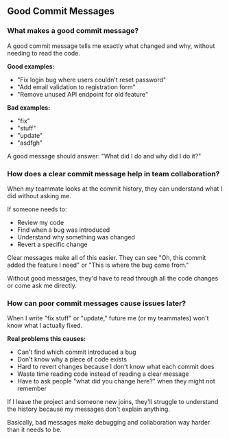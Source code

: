 ## Good Commit Messages

### What makes a good commit message?

A good commit message tells me exactly what changed and why, without needing to read the code.

**Good examples:**
- "Fix login bug where users couldn't reset password"
- "Add email validation to registration form"
- "Remove unused API endpoint for old feature"

**Bad examples:**
- "fix"
- "stuff"
- "update"
- "asdfgh"

A good message should answer: "What did I do and why did I do it?"

### How does a clear commit message help in team collaboration?

When my teammate looks at the commit history, they can understand what I did without asking me.

If someone needs to:
- Review my code
- Find when a bug was introduced
- Understand why something was changed
- Revert a specific change

Clear messages make all of this easier. They can see "Oh, this commit added the feature I need" or "This is where the bug came from."

Without good messages, they'd have to read through all the code changes or come ask me directly.

### How can poor commit messages cause issues later?

When I write "fix stuff" or "update," future me (or my teammates) won't know what I actually fixed.

**Real problems this causes:**
- Can't find which commit introduced a bug
- Don't know why a piece of code exists
- Hard to revert changes because I don't know what each commit does
- Waste time reading code instead of reading a clear message
- Have to ask people "what did you change here?" when they might not remember

If I leave the project and someone new joins, they'll struggle to understand the history because my messages don't explain anything.

Basically, bad messages make debugging and collaboration way harder than it needs to be.